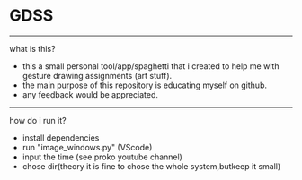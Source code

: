 # GDSS
__________________________________________________________________________
what is this?

- this a small personal tool/app/spaghetti that i created to help me with gesture drawing assignments (art stuff). 
- the main purpose of this repository is educating myself on github.
- any feedback would be appreciated.
__________________________________________________________________________
how do i run it?

- install dependencies
- run "image_windows.py" (VScode)
- input the time (see proko youtube channel)
- chose dir(theory it is fine to chose the whole system,butkeep it small)
 
